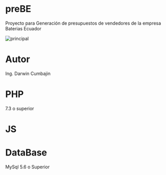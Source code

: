 ﻿# preBE
Proyecto para Generación de presupuestos de vendedores de la empresa Baterias Ecuador

![principal](https://user-images.githubusercontent.com/43869213/111693317-789e1100-87fe-11eb-85b1-5d356f7859b5.png)


# Autor
Ing. Darwin Cumbajin

# PHP
7.3 o superior

# JS
# DataBase
MySql 5.6 o Superior

